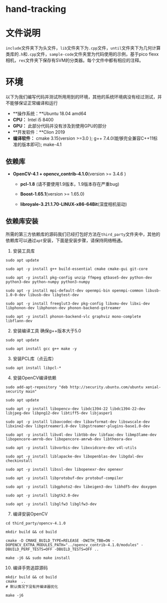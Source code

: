 # hand-tracking

# 文件说明
`include`文件夹下为头文件，`lib`文件夹下为`.cpp`文件，`until`文件夹下为几何计算类库的`.h`和`.cpp`文件，`sample-code`文件夹里为代码使用的示例，基于pico flexx相机，`res`文件夹下保存有SVM的分类器。每个文件中都有相应的注释。

# 环境
以下为我们编写代码并测试所用用到的环境，其他的系统环境病没有经过测试，并不能够保证正常编译和运行
-  **操作系统：**Ubuntu 18.04 amd64
-  **CPU：** Intel i5 8400
-  **GPU：** 此部分代码并没有涉及到使用GPU的部分
-  **开发软件：**Clion 2019
-  **编译软件：** cmake 3.15(version >=3.0 ); g++ 7.4.0(能够完全兼容C++11标准的版本即可); make-4.1

##  依赖库
- **OpenCV-4.1 + opencv_contrib-4.1.0**(version >= 3.4.6 )

  - **pcl-1.8** (请不要使用1.9版本，1.9版本存在严重bug)

  - **Boost-1.65.1**(version >= 1.65.0)

  - **libroyale-3.21.1.70-LINUX-x86-64Bit**(深度相机驱动)


## 依赖库安装
  所需的第三方依赖库的源码我们已经打包好方法在`third_party`文件夹中，其他的依赖库可以通过`apt`安装，下面是安装步骤，请保持网络畅通。

  1. 安装工具库
  ```  shell
  sudo apt update
  
  sudo apt -y install g++ build-essential cmake cmake-gui git-core
  
  sudo apt -y install pkg-config unzip ffmpeg qtbase5-dev python-dev python3-dev python-numpy python3-numpy
  
  sudo apt -y install mpi-default-dev openmpi-bin openmpi-common libusb-1.0-0-dev libusb-dev libgtest-dev
  
  sudo apt -y install freeglut3-dev pkg-config libxmu-dev libxi-dev libphonon-dev libphonon-dev phonon-backend-gstreamer
  
  sudo apt -y install phonon-backend-vlc graphviz mono-complete libflann-dev
  ```
  
  2. 安装编译工具
  确保g++版本大于5.0
  ```  shell
  sudo apt update
  
  sudo apt install gcc g++ make -y
  ```
  
  3. 安装PCL库（点云库）
  ``` shell
  sudo apt install libpcl-*
  ```
  
  4. 安装OpenCV编译依赖
  ``` shell
  sudo add-apt-repository "deb http://security.ubuntu.com/ubuntu xenial-security main"
  
  sudo apt update
  
  sudo apt -y install libopencv-dev libdc1394-22 libdc1394-22-dev libjpeg-dev libpng12-dev libtiff5-dev libjasper1 
  
  sudo apt -y install libavcodec-dev libavformat-dev libswscale-dev libxine2-dev libgstreamer1.0-dev libgstreamer-plugins-base1.0-dev
  
  sudo apt -y install libv4l-dev libtbb-dev libfaac-dev libmp3lame-dev libopencore-amrnb-dev libopencore-amrwb-dev libtheora-dev
  
  sudo apt -y install libvorbis-dev libxvidcore-dev v4l-utils
  
  sudo apt -y install liblapacke-dev libopenblas-dev libgdal-dev checkinstall
  
  sudo apt -y install libssl-dev libopenexr-dev openexr
  
  sudo apt -y install libprotobuf-dev protobuf-compiler
  
  sudo apt -y install libgphoto2-dev libeigen3-dev libhdf5-dev doxygen
  
  sudo apt -y install libgtk2.0-dev
  
  sudo apt -y install libglfw3 libglfw3-dev
  ```
  
  7. 编译安装OpenCV
  ``` shell
  cd third_party/opencv-4.1.0
  
  mkdir build && cd build
  
  cmake -D CMAKE_BUILD_TYPE=RELEASE -DWITH_TBB=ON -DOPENCV_EXTRA_MODULES_PATH="../opencv_contrib-4.1.0/modules" -DBUILD_PERF_TESTS=OFF -DBUILD_TESTS=OFF ..
  
  make -j6 && sudo make install
  ```
  
  10. 编译手势追踪源码
  ``` shell
  mkdir build && cd build
  cmake  ..
# 默认情况下没有开编译器优化
  
  make -j6
  ```
